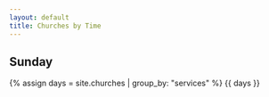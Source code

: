 ```yaml
---
layout: default
title: Churches by Time
---
```

## Sunday
{% assign days = site.churches | group_by: "services" %}
{{ days }}